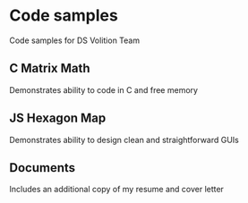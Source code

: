 # Code samples
Code samples for DS Volition Team

## C Matrix Math
Demonstrates ability to code in C and free memory

## JS Hexagon Map
Demonstrates ability to design clean and straightforward GUIs

## Documents
Includes an additional copy of my resume and cover letter